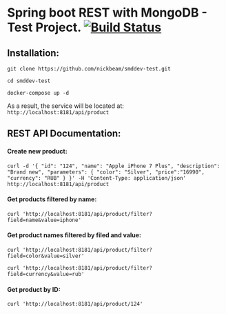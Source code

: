 # Spring boot REST with MongoDB - Test Project. [![Build Status](https://travis-ci.org/nickbeam/smddev-test.png?branch=master)](https://travis-ci.org/nickbeam/smddev-test)

## Installation:
`git clone https://github.com/nickbeam/smddev-test.git`

`cd smddev-test`

`docker-compose up -d`

As a result, the service will be located at: `http://localhost:8181/api/product`

## REST API Documentation:

#### Create new product:

```
curl -d '{ "id": "124", "name": "Apple iPhone 7 Plus", "description": "Brand new", "parameters": { "color": "Silver", "price":"16990", "currency": "RUB" } }' -H 'Content-Type: application/json' http://localhost:8181/api/product
```

#### Get products filtered by name:

```
curl 'http://localhost:8181/api/product/filter?field=name&value=iphone'
```

#### Get product names filtered by filed and value:

```
curl 'http://localhost:8181/api/product/filter?field=color&value=silver'

curl 'http://localhost:8181/api/product/filter?field=currency&value=rub'
```

#### Get product by ID:

```
curl 'http://localhost:8181/api/product/124'
```